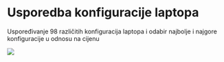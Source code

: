 # Usporedba konfiguracije laptopa
Uspoređivanje 98 različitih konfiguracija laptopa i odabir najbolje i najgore konfiguracije u odnosu na cijenu

![](plakat.png)

